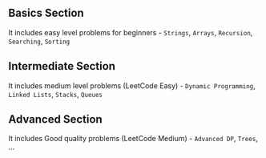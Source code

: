 ## Basics Section 
It includes easy level problems for beginners - `Strings`, `Arrays`, `Recursion`, `Searching`, `Sorting`

## Intermediate Section
It includes medium level problems (LeetCode Easy) - `Dynamic Programming`, `Linked Lists`, `Stacks`, `Queues`

## Advanced Section
It includes Good quality problems (LeetCode Medium) - `Advanced DP`, `Trees`, ...
